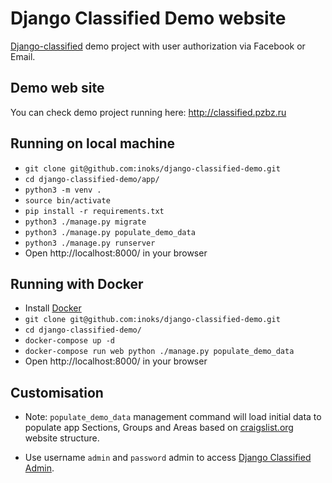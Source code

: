 # Django Classified Demo website #

[Django-classified](https://github.com/inoks/django-classified) demo project with user authorization via Facebook or Email.

## Demo web site

You can check demo project running here: http://classified.pzbz.ru

## Running on local machine

- `git clone git@github.com:inoks/django-classified-demo.git`
- `cd django-classified-demo/app/`
- `python3 -m venv .`
- `source bin/activate`
- `pip install -r requirements.txt`
- `python3 ./manage.py migrate`
- `python3 ./manage.py populate_demo_data`
- `python3 ./manage.py runserver`
- Open http://localhost:8000/ in your browser

## Running with Docker

- Install [Docker](https://www.docker.com/community-edition)
- `git clone git@github.com:inoks/django-classified-demo.git`
- `cd django-classified-demo/`
- `docker-compose up -d`
- `docker-compose run web python ./manage.py populate_demo_data`
- Open http://localhost:8000/ in your browser

## Customisation

 - Note: `populate_demo_data` management command will load initial data to populate app
    Sections, Groups and Areas based on [craigslist.org](http://craigslist.org) website structure.

 - Use username `admin` and `password` admin to access [Django Classified Admin](http://localhost:8000/admin/).
